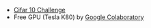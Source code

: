 - [Cifar 10 Challenge](https://www.kaggle.com/c/cifar-10)
- Free GPU (Tesla K80) by [Google Colaboratory](https://colab.research.google.com/)
